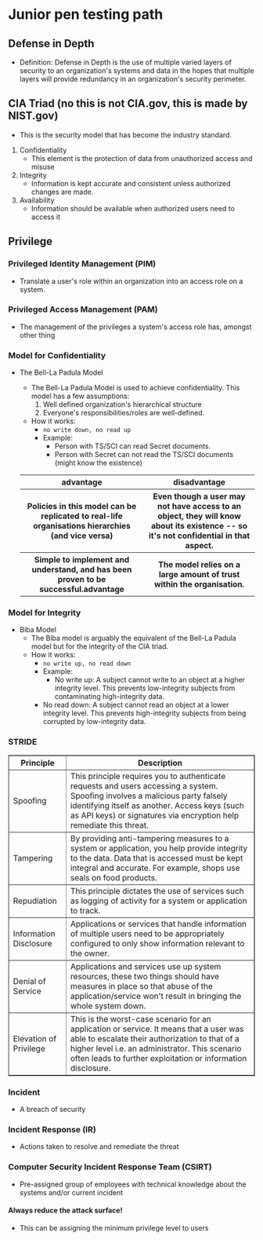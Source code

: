 # Junior pen testing path

## Defense in Depth
- Definition: Defense in Depth is the use of multiple varied layers of security to an organization's systems and data in the hopes that multiple layers will provide redundancy in an organization's security perimeter.

## CIA Triad (no this is not CIA.gov, this is made by NIST.gov)
- This is the security model that has become the industry standard.
1. Confidentiality
    - This element is the protection of data from unauthorized access and misuse
2. Integrity
    - Information is kept accurate and consistent unless authorized changes are made.
3. Availability
    - Information should be available when authorized users need to access it


## Privilege

### Privileged Identity Management (PIM) 
- Translate a user's role within an organization into an access role on a system.

### Privileged Access Management (PAM)
- The management of the privileges a system's access role has, amongst other thing

### Model for Confidentiality
- The Bell-La Padula Model
    - The Bell-La Padula Model is used to achieve confidentiality. This model has a few assumptions:
        1. Well defined organization's hierarchical structure
        2. Everyone's responsibilities/roles are well-defined.
    - How it works:
        - `no write down, no read up`
        - Example:
            - Person with TS/SCI can read Secret documents.
            - Person with Secret can not read the TS/SCI documents (might know the existence)
    
    <table style="width: 100%;">
        <tr>
            <th>
            advantage
            </th>
            <th>
            disadvantage
            </th>
        </tr>
        <tr>
            <th>
            Policies in this model can be replicated to real-life organisations hierarchies (and vice versa)
            </th>
            <th>
            Even though a user may not have access to an object, they will know about its existence -- so it's not confidential in that aspect.
            </th>
        </tr>
        <tr>
            <th>
            Simple to implement and understand, and has been proven to be successful.advantage
            </th>
            <th>
            The model relies on a large amount of trust within the organisation.
            </th>
        </tr>
    </table>

### Model for Integrity
- Biba Model
    - The Biba model is arguably the equivalent of the Bell-La Padula model but for the integrity of the CIA triad.
    - How it works:
        - `no write up, no read down`
        - Example:
            - No write up: A subject cannot write to an object at a higher integrity level. This prevents low-integrity subjects from contaminating high-integrity data.
        - No read down: A subject cannot read an object at a lower integrity level. This prevents high-integrity subjects from being corrupted by low-integrity data.
    
### STRIDE
<table border="1" style="border-collapse: collapse; width: 100%;">
        <thead>
            <tr>
                <th>Principle</th>
                <th>Description</th>
            </tr>
        </thead>
        <tbody>
            <tr>
                <td>Spoofing</td>
                <td>This principle requires you to authenticate requests and users accessing a system. Spoofing involves a malicious party falsely identifying itself as another. Access keys (such as API keys) or signatures via encryption help remediate this threat.</td>
            </tr>
            <tr>
                <td>Tampering</td>
                <td>By providing anti-tampering measures to a system or application, you help provide integrity to the data. Data that is accessed must be kept integral and accurate. For example, shops use seals on food products.</td>
            </tr>
            <tr>
                <td>Repudiation</td>
                <td>This principle dictates the use of services such as logging of activity for a system or application to track.</td>
            </tr>
            <tr>
                <td>Information Disclosure</td>
                <td>Applications or services that handle information of multiple users need to be appropriately configured to only show information relevant to the owner.</td>
            </tr>
            <tr>
                <td>Denial of Service</td>
                <td>Applications and services use up system resources, these two things should have measures in place so that abuse of the application/service won't result in bringing the whole system down.</td>
            </tr>
            <tr>
                <td>Elevation of Privilege</td>
                <td>This is the worst-case scenario for an application or service. It means that a user was able to escalate their authorization to that of a higher level i.e. an administrator. This scenario often leads to further exploitation or information disclosure.</td>
            </tr>
        </tbody>
    </table>

### Incident
- A breach of security 

### Incident Response (IR)
- Actions taken to resolve and remediate the threat 

### Computer Security Incident Response Team (CSIRT)
- Pre-assigned group of employees with technical knowledge about the systems and/or current incident

#### Always reduce the attack surface!
- This can be assigning the minimum privilege level to users